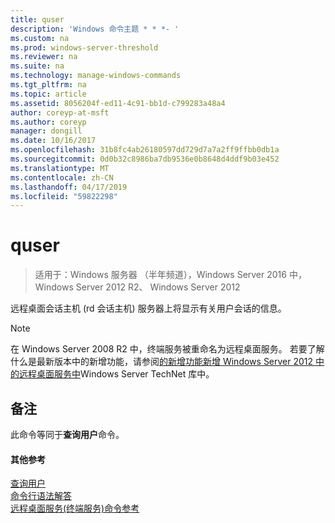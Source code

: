 ```yaml
---
title: quser
description: 'Windows 命令主题 * * *- '
ms.custom: na
ms.prod: windows-server-threshold
ms.reviewer: na
ms.suite: na
ms.technology: manage-windows-commands
ms.tgt_pltfrm: na
ms.topic: article
ms.assetid: 8056204f-ed11-4c91-bb1d-c799283a48a4
author: coreyp-at-msft
ms.author: coreyp
manager: dongill
ms.date: 10/16/2017
ms.openlocfilehash: 31b8fc4ab26180597dd729d7a7a2ff9ffbb0db1a
ms.sourcegitcommit: 0d0b32c8986ba7db9536e0b8648d4ddf9b03e452
ms.translationtype: MT
ms.contentlocale: zh-CN
ms.lasthandoff: 04/17/2019
ms.locfileid: "59822298"
---
```

# <a name="quser"></a>quser

>适用于：Windows 服务器 （半年频道），Windows Server 2016 中，Windows Server 2012 R2、 Windows Server 2012

远程桌面会话主机 (rd 会话主机) 服务器上将显示有关用户会话的信息。  

> [!NOTE]  
> 在 Windows Server 2008 R2 中，终端服务被重命名为远程桌面服务。 若要了解什么是最新版本中的新增功能，请参阅[的新增功能新增 Windows Server 2012 中的远程桌面服务中](https://technet.microsoft.com/library/hh831527)Windows Server TechNet 库中。  

## <a name="remarks"></a>备注  
此命令等同于**查询用户**命令。  

#### <a name="additional-references"></a>其他参考  
[查询用户](query-user.md)  
[命令行语法解答](command-line-syntax-key.md)  
[远程桌面服务&#40;终端服务&#41;命令参考](remote-desktop-services-terminal-services-command-reference.md)  
